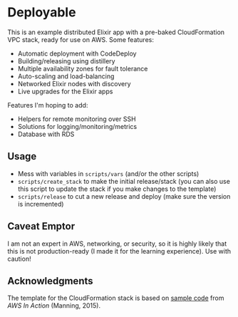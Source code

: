 # Deployable

This is an example distributed Elixir app with a pre-baked CloudFormation VPC
stack, ready for use on AWS. Some features:

- Automatic deployment with CodeDeploy
- Building/releasing using distillery
- Multiple availability zones for fault tolerance
- Auto-scaling and load-balancing
- Networked Elixir nodes with discovery
- Live upgrades for the Elixir apps

Features I'm hoping to add:

- Helpers for remote monitoring over SSH
- Solutions for logging/monitoring/metrics
- Database with RDS

## Usage

- Mess with variables in `scripts/vars` (and/or the other scripts)
- `scripts/create_stack` to make the initial release/stack (you can also use
  this script to update the stack if you make changes to the template)
- `scripts/release` to cut a new release and deploy (make sure the version is
  incremented)

## Caveat Emptor

I am not an expert in AWS, networking, or security, so it is highly likely that
this is not production-ready (I made it for the learning experience). Use with
caution!

## Acknowledgments

The template for the CloudFormation stack is based on
[sample code](https://github.com/AWSinAction/code) from *AWS In Action*
(Manning, 2015).
